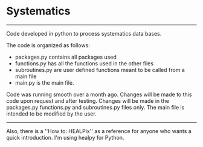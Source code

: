 # Systematics
-------------
Code developed in python to process systematics data bases.

The code is organized as follows:
- packages.py contains all packages used
- functions.py has all the functions used in the other files
- subroutines.py are user defined functions meant to be called from a main file
- main.py is the main file.

Code was running smooth over a month ago. Changes will be made to this code upon request and after testing. Changes will be made in the packages.py functions.py and subroutines.py files only. The main file is intended to be modified by the user.

-----------
Also, there is a ''How to: HEALPix'' as a reference for anyone who wants a quick introduction. I'm using healpy for Python.
